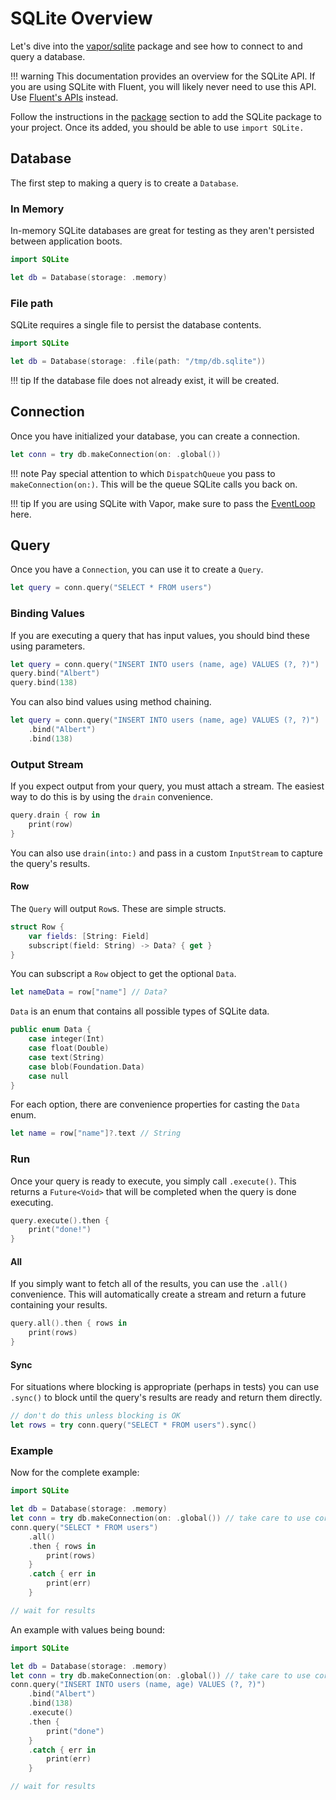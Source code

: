 # SQLite Overview

Let's dive into the [vapor/sqlite](https://github.com/vapor/sqlite) package and
see how to connect to and query a database.

!!! warning
	This documentation provides an overview for the SQLite API.
	If you are using SQLite with Fluent, you will likely never need to use
	this API. Use [Fluent's APIs](../../fluent/getting-started/package.md) instead.

Follow the instructions in the [package](package.md) section to add the SQLite package to your project. Once its added, you should be able to use `import SQLite.`

## Database

The first step to making a query is to create a `Database`.

### In Memory

In-memory SQLite databases are great for testing as they aren't persisted between application boots.

```swift
import SQLite

let db = Database(storage: .memory)
```

### File path

SQLite requires a single file to persist the database contents.

```swift
import SQLite

let db = Database(storage: .file(path: "/tmp/db.sqlite"))
```

!!! tip
	If the database file does not already exist, it will be created.

## Connection

Once you have initialized your database, you can create a connection.

```swift
let conn = try db.makeConnection(on: .global())
```

!!! note
	Pay special attention to which `DispatchQueue` you pass to `makeConnection(on:)`.
	This will be the queue SQLite calls you back on.

!!! tip
	If you are using SQLite with Vapor, make sure to pass the [EventLoop](../async/eventloop.md) here.

## Query

Once you have a `Connection`, you can use it to create a `Query`.

```swift
let query = conn.query("SELECT * FROM users")
```

### Binding Values

If you are executing a query that has input values, you should bind these using parameters.

```swift
let query = conn.query("INSERT INTO users (name, age) VALUES (?, ?)")
query.bind("Albert")
query.bind(138)
```

You can also bind values using method chaining.

```swift
let query = conn.query("INSERT INTO users (name, age) VALUES (?, ?)")
	.bind("Albert")
	.bind(138)
```

### Output Stream

If you expect output from your query, you must attach a stream. The easiest way
to do this is by using the `drain` convenience.

```swift
query.drain { row in
	print(row)
}
```

You can also use `drain(into:)` and pass in a custom `InputStream` to capture the query's results.

#### Row

The `Query` will output `Row`s. These are simple structs.

```swift
struct Row {
    var fields: [String: Field]
    subscript(field: String) -> Data? { get }
}

```

You can subscript a `Row` object to get the optional `Data`.

```swift
let nameData = row["name"] // Data?
```

`Data` is an enum that contains all possible types of SQLite data.

```swift
public enum Data {
    case integer(Int)
    case float(Double)
    case text(String)
    case blob(Foundation.Data)
    case null
}
```

For each option, there are convenience properties for casting the `Data` enum.

```swift
let name = row["name"]?.text // String
```


### Run

Once your query is ready to execute, you simply call `.execute()`. This returns a `Future<Void>`
that will be completed when the query is done executing.

```swift
query.execute().then {
	print("done!")
}
```

#### All

If you simply want to fetch all of the results, you can use the `.all()` convenience.
This will automatically create a stream and return a future containing your results.

```swift
query.all().then { rows in
    print(rows)
}
```

#### Sync

For situations where blocking is appropriate (perhaps in tests) you can use `.sync()` to block
until the query's results are ready and return them directly.

```swift
// don't do this unless blocking is OK
let rows = try conn.query("SELECT * FROM users").sync()
```

### Example

Now for the complete example:

```swift
import SQLite

let db = Database(storage: .memory)
let conn = try db.makeConnection(on: .global()) // take care to use correct queue
conn.query("SELECT * FROM users")
	.all()
    .then { rows in
        print(rows)
    }
    .catch { err in
        print(err)
    }

// wait for results
```

An example with values being bound:

```swift
import SQLite

let db = Database(storage: .memory)
let conn = try db.makeConnection(on: .global()) // take care to use correct queue
conn.query("INSERT INTO users (name, age) VALUES (?, ?)")
    .bind("Albert")
    .bind(138)
    .execute()
    .then {
        print("done")
    }
    .catch { err in
        print(err)
    }

// wait for results
```
